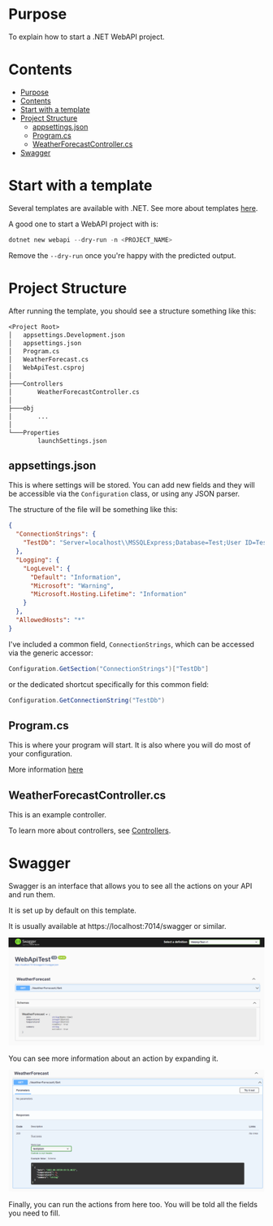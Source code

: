 # Purpose

To explain how to start a .NET WebAPI project.

# Contents

- [Purpose](#purpose)
- [Contents](#contents)
- [Start with a template](#start-with-a-template)
- [Project Structure](#project-structure)
  - [appsettings.json](#appsettingsjson)
  - [Program.cs](#programcs)
  - [WeatherForecastController.cs](#weatherforecastcontrollercs)
- [Swagger](#swagger)

# Start with a template

Several templates are available with .NET. See more about templates [here](DotNetTemplates.md).

A good one to start a WebAPI project with is:

```ps1
dotnet new webapi --dry-run -n <PROJECT_NAME>
```

Remove the `--dry-run` once you're happy with the predicted output.

# Project Structure

After running the template, you should see a structure something like this:

```
<Project Root>
│   appsettings.Development.json
│   appsettings.json
│   Program.cs
│   WeatherForecast.cs
│   WebApiTest.csproj
│
├───Controllers
│       WeatherForecastController.cs
│
├───obj
│       ...
│
└───Properties
        launchSettings.json
```

## appsettings.json

This is where settings will be stored. You can add new fields and they will be accessible via the `Configuration` class, or using any JSON parser.

The structure of the file will be something like this:

```json
{
  "ConnectionStrings": {
    "TestDb": "Server=localhost\\MSSQLExpress;Database=Test;User ID=TestUser;Password=Password123"
  },
  "Logging": {
    "LogLevel": {
      "Default": "Information",
      "Microsoft": "Warning",
      "Microsoft.Hosting.Lifetime": "Information"
    }
  },
  "AllowedHosts": "*"
}
```

I've included a common field, `ConnectionStrings`, which can be accessed via the generic accessor:

```c#
Configuration.GetSection("ConnectionStrings")["TestDb"]
```

or the dedicated shortcut specifically for this common field:

```c#
Configuration.GetConnectionString("TestDb")
```

## Program.cs

This is where your program will start. It is also where you will do most of your configuration.

More information [here](ProgramAndStartup.md)

## WeatherForecastController.cs

This is an example controller.

To learn more about controllers, see [Controllers](Controllers.md).

# Swagger

Swagger is an interface that allows you to see all the actions on your API and run them.

It is set up by default on this template.

It is usually available at https://localhost:7014/swagger or similar.

![Swagger](images/Swagger.png)

You can see more information about an action by expanding it.

![Swagger Expanded](images/SwaggerExpanded.png)

Finally, you can run the actions from here too. You will be told all the fields you need to fill.
